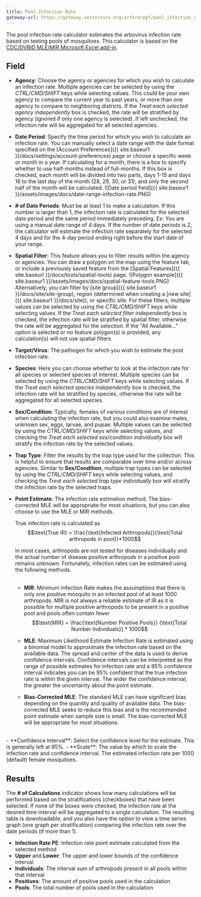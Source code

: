 ```yaml
---
title: Pool Infection Rate
gateway-url: https://gateway.vectorsurv.org/arthro/ppf/pool_infection_calc
---
```


The pool infection rate calculator estimates the arbovirus infection rate based on testing pools of mosquitoes. This calculator is based on the [CDC/DVBID MLE/MIR Microsoft Excel add-in](https://www.cdc.gov/westnile/resourcepages/mosqSurvSoft.html).

## Field

- **Agency**: Choose the agency or agencies for which you wish to calculate an infection rate. Multiple agencies can be selected by using the _CTRL/CMD/SHIFT_ keys while selecting values. This could be your own agency to compare the current year to past years, or more than one agency to compare to neighboring districts. If the _Treat each selected agency independently_ box is checked, the rate will be stratified by agency (ignored if only one agency is selected). If left unchecked, the infection rate will be aggregated for all selected agencies.


- **Date Period**: Specify the time period for which you wish to calculate an infection rate. You can manually select a date range with the date format specified on the [Account Preferences]({{ site.baseur1 }}/docs/settings/account-preferences) page or choose a specific week or month in a year. If calculating for a month, there is a box to specify whether to use half-months instead of full-months. If this box is checked, each month will be divided into two parts, days 1-15 and days 16 to the last day of the month (28, 29, 30, or 31), and _only_ the second half of the month will be calculated.
  ![Date period field]({{ site.baseur1 }}/assets/images/docs/date-range-infection-rate.PNG)
- **# of Date Periods**: Must be at least 1 to make a calculation. If this number is larger than 1, the infection rate is calculated for the selected date period and the same period immediately preceding. Ex: You are using a manual date range of 4 days. If the number of date periods is 2, the calculator will estimate the infection rate separately for the selected 4 days and for the 4-day period ending right before the start date of your range.
- **Spatial Filter**: This feature allows you to filter results within the agency or agencies. You can draw a polygon on the map using the feature tab, or include a previously saved feature from the [Spatial Features]({{ site.baseurl }}/docs/tools/spatial-tools) page. ![Polygon example]({{ site.baseur1 }}/assets/images/docs/spatial-feature-tools.PNG) Alternatively, you can filter by [site group]({{ site.baseur1 }}/docs/site/site-group), region (determined when creating a [new site]({{ site.baseur1 }}/docs/site)), or specific site. For these filters, multiple values can be selected by using the _CTRL/CMD/SHIFT_ keys while selecting values. If the _Treat each selected filter independently_ box is checked, the infection rate will be stratified by spatial filter, otherwise the rate will be aggregated for the selection. If the "All Available..." option is selected or no feature polygon(s) is provided, any calculation(s) will not use spatial filters.
- **Target/Virus**: The pathogen for which you wish to estimate the pool infection rate.
- **Species**: Here you can choose whether to look at the infection rate for all species or selected species of interest. Multiple species can be selected by using the _CTRL/CMD/SHIFT_ keys while selecting values. If the _Treat each selected species independently_ box is checked, the infection rate will be stratified by species, otherwise the rate will be aggregated for all selected species.
- **Sex/Condition**: Typically, females of various conditions are of interest when calculating the infection rate, but you could also examine males, unknown sex, eggs, larvae, and pupae. Multiple values can be selected by using the _CTRL/CMD/SHIFT_ keys while selecting values, and checking the _Treat each selected sex/condition individually_ box will stratify the infection rate by the selected values.
- **Trap Type**: Filter the results by the trap type used for the collection. This is helpful to ensure that results are comparable over time and/or across agencies. Similar to **Sex/Condition**, multiple trap types can be selected by using the _CTRL/CMD/SHIFT_ keys while selecting values, and checking the _Treat each selected trap type individually_ box will stratify the infection rate by the selected traps.
- **Point Estimate**: The infection rate estimation method. The bias-corrected MLE will be appropriate for most situations, but you can also choose to use the MLE or MIR methods.

  True infection rate is calculated as $$\text{True IR} = \frac{\text{Infected Arthropods}}{\text{Total arthropods in pool}}*1000$$

   In most cases, arthropods are not tested for diseases individually and the actual number of disease positive arthropods in a positive pool remains unknown. Fortunately, infection rates can be estimated using the following methods.  
    <br>
  - **MIR**: Minimum Infection Rate makes the assumptions that there is only one positive mosquito in an infected pool of at least 1000 arthropods. MIR is not always a reliable estimate of IR as it is possible for multiple positive arthropods to be present in a positive pool and pools often contain fewer
$$\text{MIR} =  \frac{\text{Number Positive Pools}} {\text{Total Number Individuals}}  * 1000$$

  - **MLE**: Maximum Likelihood Estimate Infection Rate is estimated using a binomial model to approximate the infection rate based on the available data. The spread and center of the data is used to derive confidence intervals. Confidence intervals can be interpreted as the range of possible estimates for infection rate and a 95% confidence interval indicates you can be 95% confident that the true infection rate is within the given interval. The wider the confidence interval, the greater the uncertainty about the point estimate.

  - **Bias-Corrected MLE**: The standard MLE can have significant bias depending on the quantity and quality of available data. The bias-corrected MLE seeks to reduce this bias and is the recommended point estimate when sample size is small. The bias-corrected MLE will be appropriate for most situations.
 <br>
 - **Confidence Interval**: Select the confidence level for the estimate. This is generally left at 95%.
- **Scale**: The value by which to scale the infection rate and confidence interval. The estimated infection rate per 1000 (default) female mosquitoes.

## Results

The **# of Calculations** indicator shows how many calculations will be performed based on the stratifications (checkboxes) that have been selected. If none of the boxes were checked, the infection rate at the desired time interval will be aggregated to a single calculation. The resulting table is downloadable, and you also have the option to view a time series graph (one graph per stratification) comparing the infection rate over the date periods (if more than 1).

- **Infection Rate PE**: Infection rate point estimate calculated from the selected method
- **Upper** and **Lower**: The upper and lower bounds of the confidence interval
- **Individuals**: The interval sum of arthropods present in all pools within that interval
- **Positives**: The amount of positive pools used in the calculation
- **Pools**: The total number of pools used in the calculation

